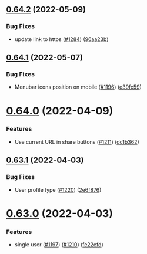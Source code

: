 ## [0.64.2](https://github.com/EddieHubCommunity/LinkFree/compare/v0.64.1...v0.64.2) (2022-05-09)


### Bug Fixes

* update link to https ([#1284](https://github.com/EddieHubCommunity/LinkFree/issues/1284)) ([96aa23b](https://github.com/EddieHubCommunity/LinkFree/commit/96aa23b188c2ce631fdadd92959c8bd2d315c618))



## [0.64.1](https://github.com/EddieHubCommunity/LinkFree/compare/v0.64.0...v0.64.1) (2022-05-07)


### Bug Fixes

* Menubar icons position on mobile ([#1196](https://github.com/EddieHubCommunity/LinkFree/issues/1196)) ([e39fc59](https://github.com/EddieHubCommunity/LinkFree/commit/e39fc59868ec37b990114fd482d6d549e1396fa1))



# [0.64.0](https://github.com/EddieHubCommunity/LinkFree/compare/v0.63.1...v0.64.0) (2022-04-09)


### Features

* Use current URL in share buttons ([#1211](https://github.com/EddieHubCommunity/LinkFree/issues/1211)) ([dc1b362](https://github.com/EddieHubCommunity/LinkFree/commit/dc1b362fdaf2992c42ef24d799d04c2abac9b827))



## [0.63.1](https://github.com/EddieHubCommunity/LinkFree/compare/v0.63.0...v0.63.1) (2022-04-03)


### Bug Fixes

* User profile type ([#1220](https://github.com/EddieHubCommunity/LinkFree/issues/1220)) ([2e6f876](https://github.com/EddieHubCommunity/LinkFree/commit/2e6f87627b871597badf91942c293dddafd66482))



# [0.63.0](https://github.com/EddieHubCommunity/LinkFree/compare/v0.62.13...v0.63.0) (2022-04-03)


### Features

* single user ([#1197](https://github.com/EddieHubCommunity/LinkFree/issues/1197)) ([#1210](https://github.com/EddieHubCommunity/LinkFree/issues/1210)) ([fe22efd](https://github.com/EddieHubCommunity/LinkFree/commit/fe22efdb27a9b28d42875093c573e15e56a27332))



